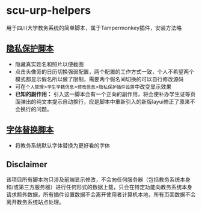# scu-urp-helpers
用于四川大学教务系统的简单脚本，属于Tampermonkey插件，安装方法略

## [隐私保护脚本](./scu-urp-privacyholder.user.js)
* 隐藏真实姓名和照片以便截图
* 点击头像旁的日历切换强弱配置，两个配置的工作方式一致，个人不希望两个模式都显示假名所以做了限制，需要两个假名间切换的可以自行修改源码
* 可在`个人管理`>`学生学籍信息`>`修改信息`>`隐私保护插件设置`中改变显示效果
* **已知的副作用：** 引入这一脚本会有一个正向的副作用，将会使补办学生证等页面弹出的纯文本提示自动换行，应是脚本中重新引入的新版layui修正了原来不会换行的问题。

## [字体替换脚本](./scu-urp-prettier.user.js)
* 将教务系统默认字体替换为更好看的字体

## Disclaimer 
该项目所有脚本均只涉及前端显示修改，不会向任何服务器（包括教务系统本身和/或第三方服务器）进行任何形式的数据上载，只会在特定功能向教务系统本身请求额外数据，所有插件设置数据不会离开使用者计算机本地，所有页面数据不会离开教务系统站点处理。
